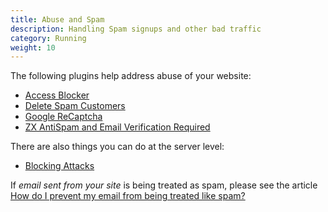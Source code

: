 ```yaml
---
title: Abuse and Spam 
description: Handling Spam signups and other bad traffic 
category: Running
weight: 10
---
```


The following plugins help address abuse of your website: 

- [Access Blocker](https://www.zen-cart.com/downloads.php?do=file&id=2237)
- [Delete Spam Customers](https://www.zen-cart.com/downloads.php?do=file&id=2253) 
- [Google ReCaptcha](https://www.zen-cart.com/downloads.php?do=file&id=1455)
- [ZX AntiSpam and Email Verification Required](https://www.zen-cart.com/downloads.php?do=file&id=2306) 

There are also things you can do at the server level: 
- [Blocking Attacks](/user/troubleshooting/blocking_attacks/)


If *email sent from your site* is being treated as spam, please see the article [How do I prevent my email from being treated like spam?](/user/email/spam/)
